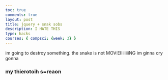 ```yaml
---
toc: true
comments: true
layout: post
title: jquery + snak sobs
description: I HATE THIS
type: hacks
courses: { compsci: {week: 3} }
---
```


im going to destroy something. the snake is not MOV:EIIiiiiiiNG im ginna cry gonna

### my thierotoih s=reaon
